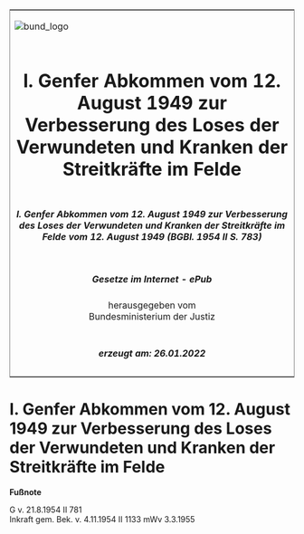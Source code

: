 <span id="DECKBLATT.html"></span>

<table border="0" frame="border" width="100%">

<tr valign="top">

<td align="left">

![bund\_logo](BfJ_2021_Web_de_de.gif)

</td>

<td align="right">

 

</td>

</tr>

<tr align="center" valign="middle">

<td colspan="2">

# I. Genfer Abkommen vom 12. August 1949 zur Verbesserung des Loses der Verwundeten und Kranken der Streitkräfte im Felde

</td>

</tr>

<tr align="center" valign="middle">

<td colspan="2">

##### I. Genfer Abkommen vom 12. August 1949 zur Verbesserung des Loses der Verwundeten und Kranken der Streitkräfte im Felde vom 12. August 1949 (BGBl. 1954 II S. 783)

</td>

</tr>

<tr align="center" valign="middle">

<td colspan="2">

  
  

##### Gesetze im Internet - ePub  
  
herausgegeben vom  
Bundesministerium der Justiz

</td>

</tr>

<tr align="center" valign="bottom">

<td colspan="2">

  
  

##### erzeugt am: 26.01.2022

</td>

</tr>

</table>

<span id="BJNR207830954.html"></span>

# I. Genfer Abkommen vom 12. August 1949 zur Verbesserung des Loses der Verwundeten und Kranken der Streitkräfte im Felde

<div>

  
**Fußnote**

<div class="jnhtml">

<div>

<div class="jurAbsatz">

G v. 21.8.1954 II 781  
Inkraft gem. Bek. v. 4.11.1954 II 1133 mWv 3.3.1955

</div>

</div>

</div>

</div>
